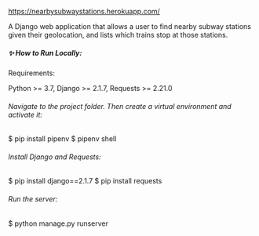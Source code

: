 
https://nearbysubwaystations.herokuapp.com/

A Django web application that allows a user to find nearby subway stations given their geolocation, and lists which trains stop at those stations.



##### :sparkles: How to Run Locally:

Requirements:

Python >= 3.7, Django >= 2.1.7, Requests >= 2.21.0


###### Navigate to the project folder. Then create a virtual environment and activate it:

$ pip install pipenv
$ pipenv shell

###### Install Django and Requests:

$ pip install django==2.1.7
$ pip install requests

###### Run the server:

$ python manage.py runserver

